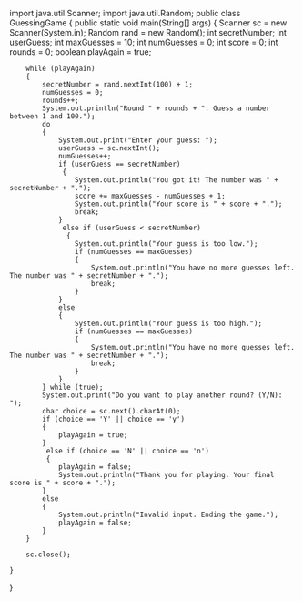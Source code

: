 import java.util.Scanner;
import java.util.Random;
public class GuessingGame 
{
   public static void main(String[] args) 
    {
        Scanner sc = new Scanner(System.in);
        Random rand = new Random();
        int secretNumber;
        int userGuess; 
        int maxGuesses = 10; 
        int numGuesses = 0; 
        int score = 0; 
        int rounds = 0; 
        boolean playAgain = true;

        while (playAgain) 
        {
            secretNumber = rand.nextInt(100) + 1;
            numGuesses = 0;
            rounds++;
            System.out.println("Round " + rounds + ": Guess a number between 1 and 100.");
            do 
            {
                System.out.print("Enter your guess: ");
                userGuess = sc.nextInt();
                numGuesses++;
                if (userGuess == secretNumber)
                 {
                    System.out.println("You got it! The number was " + secretNumber + ".");
                    score += maxGuesses - numGuesses + 1; 
                    System.out.println("Your score is " + score + ".");
                    break; 
                }
                 else if (userGuess < secretNumber)
                  {
                    System.out.println("Your guess is too low.");
                    if (numGuesses == maxGuesses) 
                    {
                        System.out.println("You have no more guesses left. The number was " + secretNumber + ".");
                        break; 
                    }
                } 
                else 
                {
                    System.out.println("Your guess is too high.");
                    if (numGuesses == maxGuesses) 
                    {
                        System.out.println("You have no more guesses left. The number was " + secretNumber + ".");
                        break; 
                    }
                }
            } while (true);
            System.out.print("Do you want to play another round? (Y/N): ");
            char choice = sc.next().charAt(0); 
            if (choice == 'Y' || choice == 'y') 
            {
                playAgain = true;
            }
             else if (choice == 'N' || choice == 'n') 
             {
                playAgain = false; 
                System.out.println("Thank you for playing. Your final score is " + score + ".");
            } 
            else 
            {
                System.out.println("Invalid input. Ending the game.");
                playAgain = false;
            }
        } 

        sc.close(); 

    } 

} 
